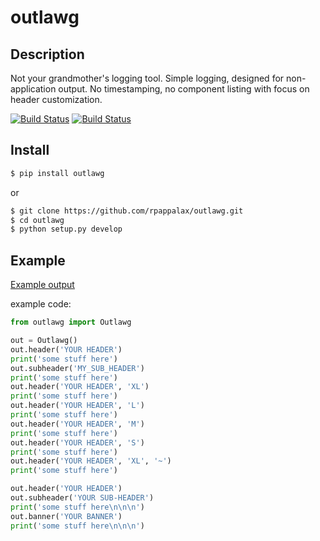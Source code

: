 outlawg
=======================

Description
-----------

Not your grandmother's logging tool.
Simple logging, designed for non-application output.
No timestamping, no component listing with focus on header customization.

[![Build Status](https://travis-ci.org/rpappalax/outlawg.svg?branch=dev)](https://travis-ci.org/rpappalax/outlawg)  [![Build Status](https://badge.fury.io/py/outlawg.svg)](https://badge.fury.io/py/outlawg)


Install
-------

```bash
$ pip install outlawg 
```

or

```bash
$ git clone https://github.com/rpappalax/outlawg.git
$ cd outlawg
$ python setup.py develop
```

Example
-----

[Example output](/Examples/output.txt)

example code: 

```python
from outlawg import Outlawg

out = Outlawg()
out.header('YOUR HEADER')
print('some stuff here')
out.subheader('MY_SUB_HEADER')
print('some stuff here')
out.header('YOUR HEADER', 'XL')
print('some stuff here')
out.header('YOUR HEADER', 'L')
print('some stuff here')
out.header('YOUR HEADER', 'M')
print('some stuff here')
out.header('YOUR HEADER', 'S')
print('some stuff here')
out.header('YOUR HEADER', 'XL', '~')
print('some stuff here')

out.header('YOUR HEADER')
out.subheader('YOUR SUB-HEADER')
print('some stuff here\n\n\n')
out.banner('YOUR BANNER')
print('some stuff here\n\n\n')
```
